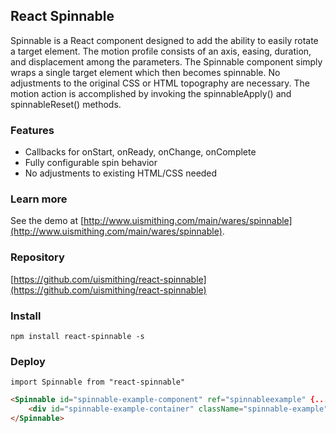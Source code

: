 ## React Spinnable

Spinnable is a React component designed to add the ability to easily rotate a target element. The motion profile consists of an axis, easing, duration, and displacement among the parameters. The Spinnable component simply wraps a single target element which then becomes spinnable. No adjustments to the original CSS or HTML topography are necessary. The motion action is accomplished by invoking the spinnableApply() and spinnableReset() methods.

### Features
  * Callbacks for onStart, onReady, onChange, onComplete
  * Fully configurable spin behavior
  * No adjustments to existing HTML/CSS needed

### Learn more
See the demo at [http://www.uismithing.com/main/wares/spinnable](http://www.uismithing.com/main/wares/spinnable).

### Repository
[https://github.com/uismithing/react-spinnable](https://github.com/uismithing/react-spinnable)

### Install
`npm install react-spinnable -s`

### Deploy
`import Spinnable from "react-spinnable"`
```html
<Spinnable id="spinnable-example-component" ref="spinnableexample" {...spinnableProfile}>
	<div id="spinnable-example-container" className="spinnable-example"></div>
</Spinnable>
```